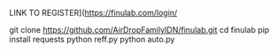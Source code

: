 LINK TO REGISTER](https://finulab.com/login/

git clone https://github.com/AirDropFamilyIDN/finulab.git
cd finulab
pip install requests
python reff.py
python auto.py
